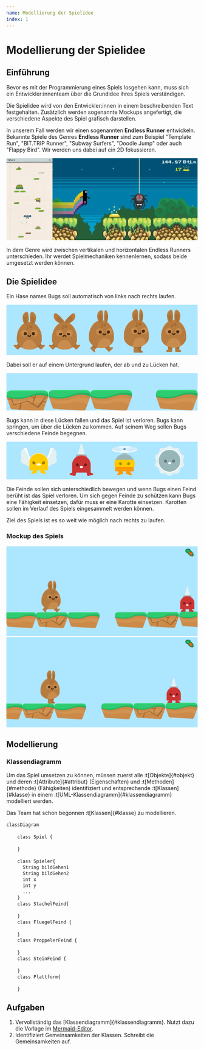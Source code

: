 ```yaml
---
name: Modellierung der Spielidee
index: 1
---
```


# Modellierung der Spielidee

## Einführung

Bevor es mit der Programmierung eines Spiels losgehen kann, muss sich ein Entwickler:innenteam über die Grundidee ihres Spiels verständigen.

Die Spielidee wird von den Entwickler:innen in einem beschreibenden Text festgehalten. Zusätzlich werden sogenannte Mockups angefertigt, die verschiedene Aspekte des Spiel grafisch darstellen.

In unserem Fall werden wir einen sogenannten **Endless Runner** entwickeln. Bekannte Spiele des Genres **Endless Runner** sind zum Beispiel "Template Run", "BIT.TRIP Runner", "Subway Surfers", "Doodle Jump" oder auch "Flappy Bird". Wir werden uns dabei auf ein 2D fokussieren.

![Screenshots von Doodle Jump und BIT.TRIP Runner](/assets/vertikal-horizontal-runners.png "Doodle Jump (links), BIT.TRIP Runner (rechts)")

In dem Genre wird zwischen vertikalen und horizontalen Endless Runners unterschieden. Ihr werdet Spielmechaniken kennenlernen, sodass beide umgesetzt werden können.

## Die Spielidee

Ein Hase names Bugs soll automatisch von links nach rechts laufen.

![Bugs](/assets/bunny-hop/bugs.png "Bugs")

Dabei soll er auf einem Untergrund laufen, der ab und zu Lücken hat.

![Der Untergrund](/assets/bunny-hop/untergrund.png "Untergrund mit Lücken")

Bugs kann in diese Lücken fallen und das Spiel ist verloren. Bugs kann springen, um über die Lücken zu kommen. Auf seinem Weg sollen Bugs verschiedene Feinde begegnen.

![Die vier Feinde von Bugs](/assets/bunny-hop/feinde.png "Feinde von Bugs")

Die Feinde sollen sich unterschiedlich bewegen und wenn Bugs einen Feind berüht ist das Spiel verloren. Um sich gegen Feinde zu schützen kann Bugs eine Fähigkeit einsetzen, dafür muss er eine Karotte einsetzen. Karotten sollen im Verlauf des Spiels eingesammelt werden können.

Ziel des Spiels ist es so weit wie möglich nach rechts zu laufen.

### Mockup des Spiels

![Spielsituation](/assets/bunny-hop/frame1.png "Spielsituation")
![Spielsituation eine Sekdunde später](/assets/bunny-hop/frame60.png "Spielsituation eine Sekunde später")

## Modellierung

### Klassendiagramm

Um das Spiel umsetzen zu können, müssen zuerst alle :t[Objekte]{#objekt} und deren :t[Attribute]{#attribut} (Eigenschaften) und :t[Methoden]{#methode} (Fähigkeiten) identifiziert und entsprechende :t[Klassen]{#klasse} in einem :t[UML-Klassendiagramm]{#klassendiagramm} modelliert werden.

Das Team hat schon begonnen :t[Klassen]{#klasse} zu modellieren.

```mermaid
classDiagram

    class Spiel {

    }

    class Spieler{
      String bildGehen1
      String bildGehen2
      int x
      int y
      ...
    }
    class StachelFeind{

    }
    class FluegelFeind {

    }
    class ProppelerFeind {

    }
    class SteinFeind {

    }
    class Plattform{

    }
```

## Aufgaben

1. Vervollständig das [Klassendiagramm]{#klassendiagramm}. Nutzt dazu die Vorlage im [Mermaid-Editor](https://mermaid.live/edit#pako:eNp9kU1vgzAMhv9K5DNCo51Ym_PUXidxq3LxiAvR8oFCkEoR_32BtqiaWH167fdx7CQDlE4ScCg1tu2nwsqjEVZYFmOusaJRpNlwK01xU-MKRX7BiuCVrdi30vJINdnsP2PzMJQN7PKc9OyRpWm6DH0aGbCsSR9IWbnMXeEOuqPqzk33WEG-vGuaaf9XUBGi-fIUjSGcnTd_t4EEDHmDSsaXnk0BoSZDAniUEv2PAGEnDrvgit6WwIPvKIGukRjo_jHAz6jbWG3QAh_gAjzPE-iBZ-95ut-95Ztsu_3Y7aMYE7g6F1uyGT_Nem4ffwEYd5ly).
2. Identifiziert Gemeinsamkeiten der Klassen. Schreibt die Gemeinsamkeiten auf.
